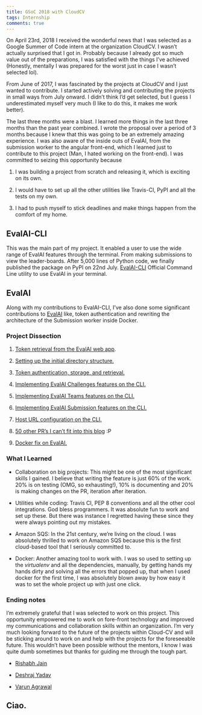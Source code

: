 ```yaml
---
title: GSoC 2018 with CloudCV
tags: Internship
comments: true
---
```



On April 23rd, 2018 I received the wonderful news that I was selected as a Google Summer of Code intern at the organization CloudCV. I wasn’t actually surprised that I got in. Probably because I already got so much value out of the preparations, I was satisfied with the things I’ve achieved (Honestly, mentally I was prepared for the worst just in case I wasn’t selected lol).

From June of 2017, I was fascinated by the projects at CloudCV and I just wanted to contribute. I started actively solving and contributing the projects in small ways from July onward. I didn’t think I’d get selected, but I guess I underestimated myself very much (I like to do this, it makes me work better).

The last three months were a blast. I learned more things in the last three months than the past year combined. I wrote the proposal over a period of 3 months because I knew that this was going to be an extremely amazing experience. I was also aware of the inside outs of EvalAI, from the submission worker to the angular front-end, which I learned just to contribute to this project (Man, I hated working on the front-end). I was committed to seizing this opportunity because

1. I was building a project from scratch and releasing it, which is exciting on its own.

1. I would have to set up all the other utilities like Travis-CI, PyPI and all the tests on my own.

1. I had to push myself to stick deadlines and make things happen from the comfort of my home.

## **EvalAI-CLI**

This was the main part of my project. It enabled a user to use the wide range of EvalAI features through the terminal. From making submissions to view the leader-boards. After 5,000 lines of Python code, we finally published the package on PyPI on 22nd July. [EvalAI-CLI](https://github.com/Cloud-CV/evalai-cli/commits?author=isht3) Official Command Line utility to use EvalAI in your terminal.

## EvalAI

Along with my contributions to EvalAI-CLI, I’ve also done some significant contributions to [EvalAI](https://github.com/Cloud-CV/evalai/commits?author=isht3) like, token authentication and rewriting the architecture of the Submission worker inside Docker.

### Project Dissection

1. [Token retrieval from the EvalAI web app](https://github.com/Cloud-CV/EvalAI/pull/1683).

1. [Setting up the initial directory structure.](https://github.com/Cloud-CV/evalai-cli/pull/1)

1. [Token authentication, storage, and retrieval.](https://github.com/Cloud-CV/evalai-cli/pull/9)

1. [Implementing EvalAI Challenges features on the CLI.](https://github.com/Cloud-CV/evalai-cli/pull/9)

1. [Implementing EvalAI Teams features on the CLI.](https://github.com/Cloud-CV/evalai-cli/pull/52)

1. [Implementing EvalAI Submission features on the CLI.](https://github.com/Cloud-CV/evalai-cli/pull/56)

1. [Host URL configuration on the CLI.](https://github.com/Cloud-CV/evalai-cli/pull/37)

1. [50 other PR’s I can’t fit into this blog](https://github.com/Cloud-CV/evalai-cli/pulls?q=is%3Apr+is%3Aclosed) :P

1. [Docker fix on EvalAI.](https://github.com/Cloud-CV/EvalAI/pull/1692)

### What I Learned

* Collaboration on big projects: This might be one of the most significant skills I gained. I believe that writing the feature is just 60% of the work. 20% is on testing (OMG, so exhausting!), 10% is documenting and 20% is making changes on the PR, iteration after iteration.

* Utilities while coding: Travis CI, PEP 8 conventions and all the other cool integrations. God bless programmers. It was absolute fun to work and set up these. But there was instance I regretted having these since they were always pointing out my mistakes.

* Amazon SQS: In the 21st century, we’re living on the cloud. I was absolutely thrilled to work on Amazon SQS because this is the first cloud-based tool that I seriously committed to.

* Docker: Another amazing tool to work with. I was so used to setting up the *virtualenv* and all the dependencies, manually, by getting hands my hands dirty and solving all the errors that popped up, that when I used docker for the first time, I was absolutely blown away by how easy it was to set the whole project up with just one click.

### Ending notes

I’m extremely grateful that I was selected to work on this project. This opportunity empowered me to work on fore-front technology and improved my communications and collaboration skills within an organization. I’m very much looking forward to the future of the projects within Cloud-CV and will be sticking around to work on and help with the projects for the foreseeable future. This wouldn’t have been possible without the mentors, I know I was quite dumb sometimes but thanks for guiding me through the tough part.

* [Rishabh Jain](https://github.com/RishabhJain2018)

* [Deshraj Yadav](https://github.com/deshraj)

* [Varun Agrawal](https://github.com/varunagrawal)

## Ciao.
